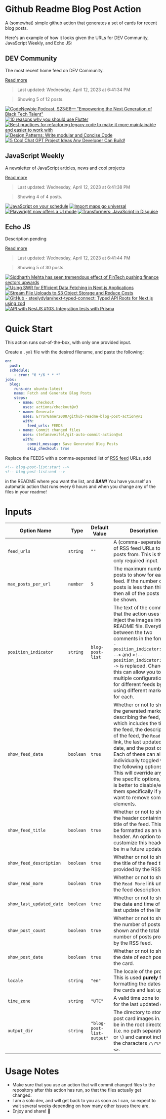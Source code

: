 # Github Readme Blog Post Action

A (somewhat) simple github action that generates a set of cards for recent blog posts.

Here's an example of how it looks given the URLs for DEV Community, JavaScript Weekly, and Echo JS:

<!-- post-list:start -->
## DEV Community

The most recent home feed on DEV Community.

[Read more](https://dev.to)
> Last updated: Wednesday, April 12, 2023 at 6:41:34 PM

> Showing 5 of 12 posts.

[![CodeNewbie Podcast, S23:E8— "Empowering the Next Generation of Black Tech Talent"](https://raw.githubusercontent.com/ErrorGamer2000/github-readme-blog-post-action/main/generated_files/DEV_Community/CodeNewbie_Podcast__S23_E8—__Empowering_the_Next_Generation_of_Black_Tech_Talent_.svg)](https://dev.to/codenewbieteam/codenewbie-podcast-s23e8-empowering-the-next-generation-of-black-tech-talent-50a)
[![10 reasons why you should use Flutter](https://raw.githubusercontent.com/ErrorGamer2000/github-readme-blog-post-action/main/generated_files/DEV_Community/10_reasons_why_you_should_use_Flutter.svg)](https://dev.to/khantanveer7/10-reasons-why-you-should-use-flutter-49pd)
[![Best practices for refactoring legacy code to make it more maintainable and easier to work with](https://raw.githubusercontent.com/ErrorGamer2000/github-readme-blog-post-action/main/generated_files/DEV_Community/Best_practices_for_refactoring_legacy_code_to_make_it_more_maintainable_and_easier_to_work_with.svg)](https://dev.to/estermabel/best-practices-for-refactoring-legacy-code-to-make-it-more-maintainable-and-easier-to-work-with-5cem)
[![Design Patterns: Write modular and Concise Code](https://raw.githubusercontent.com/ErrorGamer2000/github-readme-blog-post-action/main/generated_files/DEV_Community/Design_Patterns__Write_modular_and_Concise_Code.svg)](https://dev.to/lovepreetsingh/design-patterns-write-modular-and-concise-code-fj2)
[![5 Cool Chat GPT Project Ideas Any Developer Can Build!](https://raw.githubusercontent.com/ErrorGamer2000/github-readme-blog-post-action/main/generated_files/DEV_Community/5_Cool_Chat_GPT_Project_Ideas_Any_Developer_Can_Build!.svg)](https://dev.to/hackertab/5-cool-chat-gpt-project-ideas-any-developer-can-build-5f3k)


## JavaScript Weekly

A newsletter of JavaScript articles, news and cool projects

[Read more](https://javascriptweekly.com/)
> Last updated: Wednesday, April 12, 2023 at 6:41:38 PM

> Showing 4 of 4 posts.

[![JavaScript on your schedule](https://raw.githubusercontent.com/ErrorGamer2000/github-readme-blog-post-action/main/generated_files/JavaScript_Weekly/JavaScript_on_your_schedule.svg)](https://javascriptweekly.com/issues/633)
[![Import maps go universal](https://raw.githubusercontent.com/ErrorGamer2000/github-readme-blog-post-action/main/generated_files/JavaScript_Weekly/Import_maps_go_universal.svg)](https://javascriptweekly.com/issues/632)
[![Playwright now offers a UI mode](https://raw.githubusercontent.com/ErrorGamer2000/github-readme-blog-post-action/main/generated_files/JavaScript_Weekly/Playwright_now_offers_a_UI_mode.svg)](https://javascriptweekly.com/issues/631)
[![Transformers: JavaScript in Disguise](https://raw.githubusercontent.com/ErrorGamer2000/github-readme-blog-post-action/main/generated_files/JavaScript_Weekly/Transformers__JavaScript_in_Disguise.svg)](https://javascriptweekly.com/issues/630)


## Echo JS

Description pending

[Read more](
http://www.echojs.com
)
> Last updated: Wednesday, April 12, 2023 at 6:41:44 PM

> Showing 5 of 30 posts.

[![Siddharth Mehta has seen tremendous effect of FinTech pushing finance sectors upwards](https://raw.githubusercontent.com/ErrorGamer2000/github-readme-blog-post-action/main/generated_files/_Echo_JS_/Siddharth_Mehta_has_seen_tremendous_effect_of_FinTech_pushing_finance_sectors_upwards.svg)](https://www.business-standard.com/content/specials/siddharth-mehta-has-seen-tremendous-effect-of-fintech-pushing-finance-sectors-upwards-123041000501_1.html)
[![
Using SWR for Efficient Data Fetching in Next.js Applications
](https://raw.githubusercontent.com/ErrorGamer2000/github-readme-blog-post-action/main/generated_files/_Echo_JS_/_Using_SWR_for_Efficient_Data_Fetching_in_Next.js_Applications_.svg)](
https://goo.su/ZnUNv
)
[![Stream File Uploads to S3 Object Storage and Reduce Costs](https://raw.githubusercontent.com/ErrorGamer2000/github-readme-blog-post-action/main/generated_files/_Echo_JS_/Stream_File_Uploads_to_S3_Object_Storage_and_Reduce_Costs.svg)](https://austingil.com/upload-to-s3/)
[![GitHub - steelydylan/next-typed-connect: Typed API Roots for Next.js using zod](https://raw.githubusercontent.com/ErrorGamer2000/github-readme-blog-post-action/main/generated_files/_Echo_JS_/GitHub_-_steelydylan_next-typed-connect__Typed_API_Roots_for_Next.js_using_zod.svg)](https://github.com/steelydylan/next-typed-connect)
[![API with NestJS #103. Integration tests with Prisma](https://raw.githubusercontent.com/ErrorGamer2000/github-readme-blog-post-action/main/generated_files/_Echo_JS_/API_with_NestJS__103._Integration_tests_with_Prisma.svg)](https://wanago.io/2023/04/10/api-nestjs-prisma-integration-tests/)


<!-- post-list:end -->

# Quick Start

This action runs out-of-the-box, with only one provided input.

Create a `.yml` file with the desired filename, and paste the following:

```yml
on:
  push:
  schedule:
    - cron: "0 */6 * * *"
jobs:
  blog:
    runs-on: ubuntu-latest
    name: Fetch and Generate Blog Posts
    steps:
      - name: Checkout
        uses: actions/checkout@v3
      - name: Generate
        uses: ErrorGamer2000/github-readme-blog-post-action@v1
        with:
          feed_urls: FEEDS
      - name: Commit changed files
        uses: stefanzweifel/git-auto-commit-action@v4
        with:
          commit_message: Save Generated Blog Posts
          skip_checkout: true
```

Replace the FEEDS with a comma-seperated list of [RSS feed](https://rss.com/blog/how-do-rss-feeds-work/) URLs, add

```md
<!-- blog-post-list:start -->
<!-- blog-post-list:end -->
```

in the README where you want the list, and **_BAM!_** You have yourself an automatic action that runs every 6 hours and when you change any of the files in your readme!

# Inputs

<table>
  <thead>
    <tr>
      <th>Option Name</th>
      <th>Type</th>
      <th>Default Value</th>
      <th>Description</th>
    </tr>
  </thead>
  <tbody>
    <tr>
      <td><code>feed_urls</code></td>
      <td><code>string</code></td>
      <td><code>""</code></td>
      <td>A (comma-seperated) list of RSS feed URLs to load posts from. This is the only required input.</td>
    </tr>
    <tr>
      <td><code>max_posts_per_url</code></td>
      <td><code>number</code></td>
      <td><code>5</code></td>
      <td>The maximum number of posts to show for each feed. If the number of posts is less than this, then all of the posts will be shown.</td>
    </tr>
    <tr>
      <td><code>position_indicator</code></td>
      <td><code>string</code></td>
      <td><code>blog-post-list</code></td>
      <td>The text of the comments that the action uses to inject the images into the README file. Everything between the two comments in the form <code>&lt;!-- position_indicator:start --&gt;</code> and <code>&lt;!-- position_indicator:end --&gt;</code> is replaced. Changing this can allow you to use multiple configurations for different feeds by using different markers for each.</td>
    </tr>
    <tr>
      <td><code>show_feed_data</code></td>
      <td><code>boolean</code></td>
      <td><code>true</code></td>
      <td>Whether or not to show the generated markdown describing the feed, which includes the title of the feed, the description of the feed, the <code>Read More</code> link, the last updated date, and the post count. Each of these can also be individually toggled with the following options. This will override any of the specific options, so it is better to disable/enable them specifically if you want to remove some elements.</td>
    </tr>
    <tr>
      <td><code>show_feed_title</code></td>
      <td><code>boolean</code></td>
      <td><code>true</code></td>
      <td>Whether or not to show the header containing the title of the feed. This will be formatted as an <code>h2</code> header. An option to customize this header will be in a future update.</td>
    </tr>
    <tr>
      <td><code>show_feed_description</code></td>
      <td><code>boolean</code></td>
      <td><code>true</code></td>
      <td>Whether or not to show the title of the feed that is provided by the RSS feed.</td>
    </tr>
    <tr>
      <td><code>show_read_more</code></td>
      <td><code>boolean</code></td>
      <td><code>true</code></td>
      <td>Whether or not to show the <code>Read More</code> link under the feed description.</td>
    </tr>
    <tr>
      <td><code>show_last_updated_date</code></td>
      <td><code>boolean</code></td>
      <td><code>true</code></td>
      <td>Whether or not to show the date and time of the last update of the list.</td>
    </tr>
    <tr>
      <td><code>show_post_count</code></td>
      <td><code>boolean</code></td>
      <td><code>true</code></td>
      <td>Whether or not to show the number of posts shown and the total number of posts provided by the RSS feed.</td>
    </tr>
    <tr>
      <td><code>show_post_date</code></td>
      <td><code>boolean</code></td>
      <td><code>true</code></td>
      <td>Whether or not to show the date of each post on the card.</td>
    </tr>
    <tr>
      <td><code>locale</code></td>
      <td><code>string</code></td>
      <td><code>"en"</code></td>
      <td>The locale of the project. This is used <strong>purely</strong> for formatting the dates of the cards and last update.</td>
    </tr>
    <tr>
      <td><code>time_zone</code></td>
      <td><code>string</code></td>
      <td><code>"UTC"</code></td>
      <td>A valid time zone to use for the last updated date.</td>
    </tr>
    <tr>
      <td><code>output_dir</code></td>
      <td><code>string</code></td>
      <td><code>"blog-post-list-output"</code></td>
      <td>The directory to store the post card images in. Must be in the root directory (i.e. no path separators <code>/</code> or <code>\</code>) and cannot include the characters <code>/\?%*:|"&lt;&gt;</code>.</td>
    </tr>
<!--
    <tr>
      <td><code></code></td>
      <td><cde></cde></td>
      <td><code></code></td>
      <td></td>
    </tr>
-->
  </tbody>
</table>

# Usage Notes

- Make sure that you use an action that will commit changed files to the repository after this action has run, so that the files actually get changed.
- I am a solo dev, and will get back to you as soon as I can, so expect to wait several weeks depending on how many other issues there are.
- Enjoy and share! 🤗
